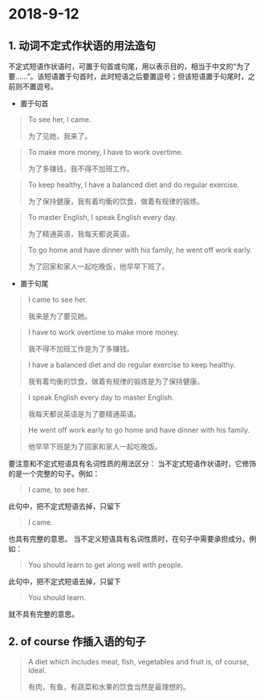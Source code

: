 # 2018-9-12

## 1. 动词不定式作状语的用法造句

不定式短语作状语时，可置于句首或句尾，用以表示目的，相当于中文的“为了要......”。该短语置于句首时，此时短语之后要置逗号；但该短语置于句尾时，之前则不置逗号。

+ 置于句首

> To see her, I came.
> 
> 为了见她，我来了。

> To make more money, I have to work overtime.
>
> 为了多赚钱，我不得不加班工作。

> To keep healthy, I have a balanced diet and do regular exercise.
> 
> 为了保持健康，我有着均衡的饮食，做着有规律的锻炼。

> To master English, I speak English every day.
> 
> 为了精通英语，我每天都说英语。

> To go home and have dinner with his family, he went off work early.
> 
> 为了回家和家人一起吃晚饭，他早早下班了。

+ 置于句尾

> I came to see her.
> 
> 我来是为了要见她。

> I have to work overtime to make more money.
> 
> 我不得不加班工作是为了多赚钱。

> I have a balanced diet and do regular exercise to keep healthy.
> 
> 我有着均衡的饮食，做着有规律的锻炼是为了保持健康。

> I speak English every day to master English.
> 
> 我每天都说英语是为了要精通英语。

> He went off work early to go home and have dinner with his family.
> 
> 他早早下班是为了回家和家人一起吃晚饭。

要注意和不定式短语具有名词性质的用法区分：
当不定式短语作状语时，它修饰的是一个完整的句子。例如：

> I came, to see her.

此句中，把不定式短语去掉，只留下

> I came.

也具有完整的意思。
当不定义短语具有名词性质时，在句子中需要承担成分。例如：
> You should learn to get along well with people.

此句中，把不定式短语去掉，只留下
> You should learn.

就不具有完整的意思。

## 2. of course 作插入语的句子

> A diet which includes meat, fish, vegetables and fruit is, of course, ideal.
>
> 有肉，有鱼，有蔬菜和水果的饮食当然是最理想的。